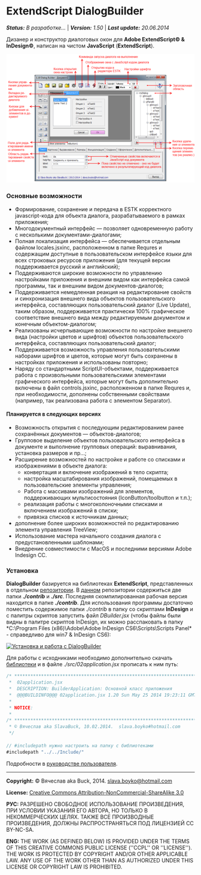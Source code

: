 # ExtendScript DialogBuilder
***Status:*** *В разработке...* | ***Version:*** *1.50* | ***Last update:*** *20.06.2014*

Дизанер и конструктор диалоговых окон для **Adobe ExtendScript© & InDesign©**, написан на чистом **JavaScript** (**ExtendScript**).

![src/doc/DBuilder_tutorial.png](src/doc/DBuilder_tutorial.png)

### Основные возможности
* Формирование,  сохранение и передача в ESTK корректного javascript-кода для объекта диалога, разрабатываемого в рамках приложения;
* Многодокументный интерфейс — позволяет одновременную работу с несколькими документами-диалогами;
* Полная локализация интерфейса — обеспечивается отдельным файлом locales.jsxinc, расположенном в папке Requres и содержащим доступные в пользовательском интерфейсе языки для всех строковых ресурсов приложения (для текущей версии поддерживается русский и английский);
* Поддерживаются широкие возможности по управлению настройками приложения и внешним видом как интерфейса самой программы, так и внешним видом документов-диалогов;
* Поддерживается немедленная реакция на редактирование свойств и синхронизация внешнего вида объектов пользовательского интерфейса, составляющих пользовательский диалог (Live Update), таким образом, поддерживается практически 100% графическое соответствие внешнего вида между редактируемым документом и конечным объектом-диалогом;
* Реализованы исчерпывающие возможности по настройке внешнего вида (настройки цветов и шрифтов) объектов пользовательского интерфейса, составляющих пользовательский диалог;
* Поддерживается возможность управления пользовательскими наборами шрифтов и цветов, которые могут быть сохранены в настройках приложения и использованы повторно;
* Наряду со стандартными ScriptUI-объектами, поддерживается работа с произвольными пользовательскими элементами графического интерфейса, которые могут быть дополнительно включены в файл controls.jsxinc, расположенном в папке Requres и, при необходимости, дополнены собственными свойствами (например, так реализована работа с элементом Separator).

#### Планируется в следующих версиях
* Возможность открытия с последующим редактированием ранее сохранённых документов — объектов-диалогов;
* Групповое выделение объектов пользовательского интерфейса в документе и выполнение групповых операций: выравнивания, установка размеров и пр…;
* Расширение возможностей по настройке и работе со списками и изображениями в объекте диалога: 
	* конвертация и включение изображений в тело скрипта; 
	* настройка масштабирования изображений, помещаемых в пользовательские элементы управления;
	* Работа с массивами изображений для элементов, поддерживающих мультисостояния (IconButton/toolbutton и т.п.);
	* реализация работы с многоколоночными списками и включением изображений в списки;
	* привязка списков к источникам данных;
* дополнение более широких возможностей по редактированию элемента управления TreeView;
* Использование мастера начального создания диалога с предустановленными шаблонами;
* Внедрение совместимости с MacOS и последними версиями Adobe Indesign CC.

### Установка
**DialogBuilder** базируется на библиотеках **ExtendScript**, представленных в отдельном [репозитории](https://github.com/SlavaBuck/Includes). В [данном](https://github.com/SlavaBuck/DialogBuilder/archive/master.zip) репозитории содержиться две папки ***./contrib*** и ***./src***. Последняя скомпилированная рабочая версия находится в папке ***./contrib***. Для использования программы достаточно поместить содержимое папки *./contrib* в папку со скриптами **InDesign** и с палитры скриптов запустить файл *DBuilder.jsx* (чтобы файлы были видны в палитре скриптов InDesign, их можно расспаковать в папку *C:\Program Files (x86)\Adobe\Adobe InDesign CS6\Scripts\Scripts Panel\* - справедливо для win7 & InDesign CS6):

[![Установка и работа с DialogBuilder](https://i1.ytimg.com/vi/i6P0OuBvmqI/3.jpg?time=1401041885690)](http://youtu.be/i6P0OuBvmqI)

Для работы с исходниками необходимо дополнительно скачать [библиотеки](https://github.com/SlavaBuck/Includes) и в файле *./src/02application.jsx* прописать к ним путь:

```js
/* *************************************************************************
 *  02application.jsx
 *  DESCRIPTION: BuilderApplication: Основной класс приложения 
 *  @@@BUILDINFO@@@ 02application.jsx 1.20 Sun May 25 2014 19:23:11 GMT+0300
 * 
 * NOTICE: 
 * 
/* *************************************************************************
 * © Вячеслав aka SlavaBuck, 10.02.2014.  slava.boyko#hotmail.com
 */

// #includepath нужно настроить на папку с библиотеками
#includepath "../../Include/"
```

Подробности в [руководстве пользователя](contrib/doc/DialogBuilder%20-%20readme.pdf).

----------------------------------
**Copyright:** © Вячеслав aka Buck, 2014. <slava.boyko@hotmail.com>

**License:** [Creative Commons Attribution-NonCommercial-ShareAlike 3.0](http://creativecommons.org/licenses/by-nc-sa/3.0/)

**РУС:** РАЗРЕШЕНО СВОБОДНОЕ ИСПОЛЬЗОВАНИЕ ПРОИЗВЕДЕНИЯ, ПРИ УСЛОВИИ УКАЗАНИЯ ЕГО АВТОРА, НО ТОЛЬКО В НЕКОММЕРЧЕСКИХ ЦЕЛЯХ. ТАКЖЕ ВСЕ ПРОИЗВОДНЫЕ ПРОИЗВЕДЕНИЯ, ДОЛЖНЫ РАСПРОСТРАНЯТЬСЯ ПОД ЛИЦЕНЗИЕЙ CC BY-NC-SA.

**ENG:** THE WORK (AS DEFINED BELOW) IS PROVIDED UNDER THE TERMS OF THIS CREATIVE COMMONS PUBLIC LICENSE (''CCPL'' OR ''LICENSE''). THE WORK IS PROTECTED BY COPYRIGHT AND/OR OTHER APPLICABLE LAW. ANY USE OF THE WORK OTHER THAN AS AUTHORIZED UNDER THIS LICENSE OR COPYRIGHT LAW IS PROHIBITED.
